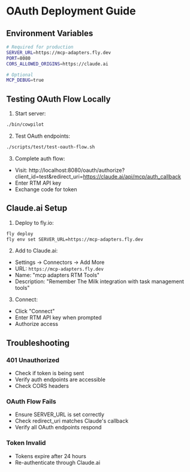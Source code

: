 # OAuth Deployment Guide

## Environment Variables

```bash
# Required for production
SERVER_URL=https://mcp-adapters.fly.dev
PORT=8080
CORS_ALLOWED_ORIGINS=https://claude.ai

# Optional
MCP_DEBUG=true
```

## Testing OAuth Flow Locally

1. Start server:
```bash
./bin/cowpilot
```

2. Test OAuth endpoints:
```bash
./scripts/test/test-oauth-flow.sh
```

3. Complete auth flow:
- Visit: http://localhost:8080/oauth/authorize?client_id=test&redirect_uri=https://claude.ai/api/mcp/auth_callback
- Enter RTM API key
- Exchange code for token

## Claude.ai Setup

1. Deploy to fly.io:
```bash
fly deploy
fly env set SERVER_URL=https://mcp-adapters.fly.dev
```

2. Add to Claude.ai:
- Settings → Connectors → Add More
- URL: `https://mcp-adapters.fly.dev`
- Name: "mcp adapters RTM Tools"
- Description: "Remember The Milk integration with task management tools"

3. Connect:
- Click "Connect"
- Enter RTM API key when prompted
- Authorize access

## Troubleshooting

### 401 Unauthorized
- Check if token is being sent
- Verify auth endpoints are accessible
- Check CORS headers

### OAuth Flow Fails
- Ensure SERVER_URL is set correctly
- Check redirect_uri matches Claude's callback
- Verify all OAuth endpoints respond

### Token Invalid
- Tokens expire after 24 hours
- Re-authenticate through Claude.ai
